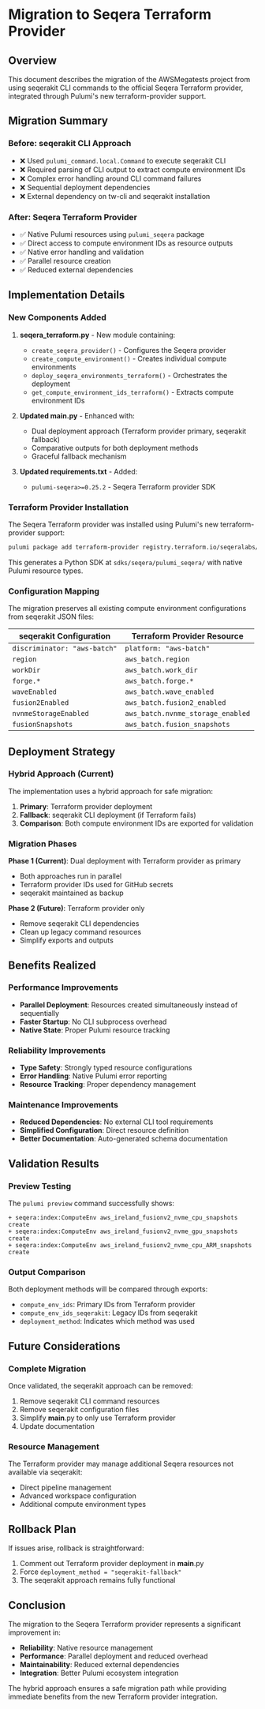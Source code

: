 # Migration to Seqera Terraform Provider

## Overview

This document describes the migration of the AWSMegatests project from using seqerakit CLI commands to the official Seqera Terraform provider, integrated through Pulumi's new terraform-provider support.

## Migration Summary

### Before: seqerakit CLI Approach
- ❌ Used `pulumi_command.local.Command` to execute seqerakit CLI
- ❌ Required parsing of CLI output to extract compute environment IDs
- ❌ Complex error handling around CLI command failures
- ❌ Sequential deployment dependencies
- ❌ External dependency on tw-cli and seqerakit installation

### After: Seqera Terraform Provider
- ✅ Native Pulumi resources using `pulumi_seqera` package
- ✅ Direct access to compute environment IDs as resource outputs
- ✅ Native error handling and validation
- ✅ Parallel resource creation
- ✅ Reduced external dependencies

## Implementation Details

### New Components Added

1. **seqera_terraform.py** - New module containing:
   - `create_seqera_provider()` - Configures the Seqera provider
   - `create_compute_environment()` - Creates individual compute environments
   - `deploy_seqera_environments_terraform()` - Orchestrates the deployment
   - `get_compute_environment_ids_terraform()` - Extracts compute environment IDs

2. **Updated __main__.py** - Enhanced with:
   - Dual deployment approach (Terraform provider primary, seqerakit fallback)
   - Comparative outputs for both deployment methods
   - Graceful fallback mechanism

3. **Updated requirements.txt** - Added:
   - `pulumi-seqera>=0.25.2` - Seqera Terraform provider SDK

### Terraform Provider Installation

The Seqera Terraform provider was installed using Pulumi's new terraform-provider support:

```bash
pulumi package add terraform-provider registry.terraform.io/seqeralabs/seqera
```

This generates a Python SDK at `sdks/seqera/pulumi_seqera/` with native Pulumi resource types.

### Configuration Mapping

The migration preserves all existing compute environment configurations from seqerakit JSON files:

| seqerakit Configuration | Terraform Provider Resource |
|------------------------|------------------------------|
| `discriminator: "aws-batch"` | `platform: "aws-batch"` |
| `region` | `aws_batch.region` |
| `workDir` | `aws_batch.work_dir` |
| `forge.*` | `aws_batch.forge.*` |
| `waveEnabled` | `aws_batch.wave_enabled` |
| `fusion2Enabled` | `aws_batch.fusion2_enabled` |
| `nvnmeStorageEnabled` | `aws_batch.nvnme_storage_enabled` |
| `fusionSnapshots` | `aws_batch.fusion_snapshots` |

## Deployment Strategy

### Hybrid Approach (Current)

The implementation uses a hybrid approach for safe migration:

1. **Primary**: Terraform provider deployment
2. **Fallback**: seqerakit CLI deployment (if Terraform fails)
3. **Comparison**: Both compute environment IDs are exported for validation

### Migration Phases

**Phase 1 (Current)**: Dual deployment with Terraform provider as primary
- Both approaches run in parallel
- Terraform provider IDs used for GitHub secrets
- seqerakit maintained as backup

**Phase 2 (Future)**: Terraform provider only
- Remove seqerakit CLI dependencies
- Clean up legacy command resources
- Simplify exports and outputs

## Benefits Realized

### Performance Improvements
- **Parallel Deployment**: Resources created simultaneously instead of sequentially
- **Faster Startup**: No CLI subprocess overhead
- **Native State**: Proper Pulumi resource tracking

### Reliability Improvements
- **Type Safety**: Strongly typed resource configurations
- **Error Handling**: Native Pulumi error reporting
- **Resource Tracking**: Proper dependency management

### Maintenance Improvements
- **Reduced Dependencies**: No external CLI tool requirements
- **Simplified Configuration**: Direct resource definition
- **Better Documentation**: Auto-generated schema documentation

## Validation Results

### Preview Testing
The `pulumi preview` command successfully shows:

```
+ seqera:index:ComputeEnv aws_ireland_fusionv2_nvme_cpu_snapshots create 
+ seqera:index:ComputeEnv aws_ireland_fusionv2_nvme_gpu_snapshots create 
+ seqera:index:ComputeEnv aws_ireland_fusionv2_nvme_cpu_ARM_snapshots create
```

### Output Comparison
Both deployment methods will be compared through exports:
- `compute_env_ids`: Primary IDs from Terraform provider
- `compute_env_ids_seqerakit`: Legacy IDs from seqerakit
- `deployment_method`: Indicates which method was used

## Future Considerations

### Complete Migration
Once validated, the seqerakit approach can be removed:
1. Remove seqerakit CLI command resources
2. Remove seqerakit configuration files
3. Simplify __main__.py to only use Terraform provider
4. Update documentation

### Resource Management
The Terraform provider may manage additional Seqera resources not available via seqerakit:
- Direct pipeline management
- Advanced workspace configuration
- Additional compute environment types

## Rollback Plan

If issues arise, rollback is straightforward:
1. Comment out Terraform provider deployment in __main__.py
2. Force `deployment_method = "seqerakit-fallback"`
3. The seqerakit approach remains fully functional

## Conclusion

The migration to the Seqera Terraform provider represents a significant improvement in:
- **Reliability**: Native resource management
- **Performance**: Parallel deployment and reduced overhead
- **Maintainability**: Reduced external dependencies
- **Integration**: Better Pulumi ecosystem integration

The hybrid approach ensures a safe migration path while providing immediate benefits from the new Terraform provider integration.